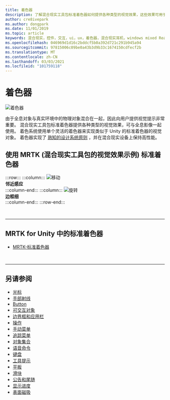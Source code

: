 ```yaml
---
title: 着色器
description: 了解混合现实工具包标准着色器如何提供各种类型的视觉效果，这些效果可用于混合现实应用中的全息影像。
author: cre8ivepark
ms.author: dongpark
ms.date: 11/01/2019
ms.topic: article
keywords: 混合现实，控件，交互，ui，ux，着色器，混合现实耳机，windows mixed Reality 耳机，虚拟现实耳机，HoloLens，MRTK，混合现实工具包，视觉效果
ms.openlocfilehash: 046969d1d16c2bddcf5b0a392d721c291b945a94
ms.sourcegitcommit: 97815006c09be0a43b3d9b33c1674150cdfecf2b
ms.translationtype: MT
ms.contentlocale: zh-CN
ms.lasthandoff: 03/03/2021
ms.locfileid: "101759118"
---
```

# <a name="shader"></a>着色器

![着色器](images/UX_Hero_StandardShader.jpg)

由于全息对象与真实环境中的物理对象混合在一起，因此向用户提供视觉提示非常重要。 混合现实工具包标准着色器提供各种类型的视觉效果，可与全息影像一起使用。 着色系统使用单个灵活的着色器来实现类似于 Unity 的标准着色器的视觉对象。 着色器实现了 [熟知的设计系统原则](https://www.microsoft.com/design/fluent/#/) ，并在混合现实设备上保持高性能。
<br>

## <a name="examples-of-visual-effects-using-mrtk-mixed-reality-toolkit-standard-shader"></a>使用 MRTK (混合现实工具包的视觉效果示例) 标准着色器 
:::row:::
    :::column:::
       ![移动](images/UX_Button_Affordance_ProximityLight.jpg)<br>
       **邻近感应**<br>
    :::column-end:::
    :::column:::
       ![旋转](images/UX_Button_Affordance_FocusHighlight.jpg)<br>
        **边框细**<br>
    :::column-end:::
:::row-end:::

<br>

---

## <a name="standard-shader-in-mrtk-for-unity"></a>MRTK for Unity 中的标准着色器

* [MRTK-标准着色器](https://docs.microsoft.com/windows/mixed-reality/mrtk-docs/features/rendering/mrtk-standard-shader.md)

<br>

---

## <a name="see-also"></a>另请参阅

* [光标](cursors.md)
* [手部射线](point-and-commit.md)
* [Button](button.md)
* [可交互对象](interactable-object.md)
* [边界框和应用栏](app-bar-and-bounding-box.md)
* [操作](direct-manipulation.md)
* [手动菜单](hand-menu.md)
* [追踪菜单](near-menu.md)
* [对象集合](object-collection.md)
* [语音命令](voice-input.md)
* [键盘](keyboard.md)
* [工具提示](tooltip.md)
* [平板](slate.md)
* [滑块](slider.md)
* [公告和尾随](billboarding-and-tag-along.md)
* [显示进度](progress.md)
* [表面磁吸](surface-magnetism.md)
